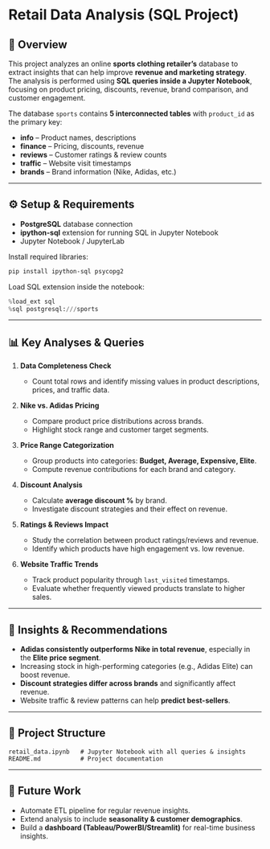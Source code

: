 # Retail Data Analysis (SQL Project)

## 📌 Overview
This project analyzes an online **sports clothing retailer’s** database to extract insights that can help improve **revenue and marketing strategy**.  
The analysis is performed using **SQL queries inside a Jupyter Notebook**, focusing on product pricing, discounts, revenue, brand comparison, and customer engagement.

The database `sports` contains **5 interconnected tables** with `product_id` as the primary key:
- **info** – Product names, descriptions  
- **finance** – Pricing, discounts, revenue  
- **reviews** – Customer ratings & review counts  
- **traffic** – Website visit timestamps  
- **brands** – Brand information (Nike, Adidas, etc.)

---

## ⚙️ Setup & Requirements
- **PostgreSQL** database connection  
- **ipython-sql** extension for running SQL in Jupyter Notebook  
- Jupyter Notebook / JupyterLab  

Install required libraries:
```bash
pip install ipython-sql psycopg2
```

Load SQL extension inside the notebook:
```python
%load_ext sql
%sql postgresql:///sports
```

---

## 📊 Key Analyses & Queries
1. **Data Completeness Check**  
   - Count total rows and identify missing values in product descriptions, prices, and traffic data.  

2. **Nike vs. Adidas Pricing**  
   - Compare product price distributions across brands.  
   - Highlight stock range and customer target segments.  

3. **Price Range Categorization**  
   - Group products into categories: **Budget, Average, Expensive, Elite**.  
   - Compute revenue contributions for each brand and category.  

4. **Discount Analysis**  
   - Calculate **average discount %** by brand.  
   - Investigate discount strategies and their effect on revenue.  

5. **Ratings & Reviews Impact**  
   - Study the correlation between product ratings/reviews and revenue.  
   - Identify which products have high engagement vs. low revenue.  

6. **Website Traffic Trends**  
   - Track product popularity through `last_visited` timestamps.  
   - Evaluate whether frequently viewed products translate to higher sales.  

---

## 🚀 Insights & Recommendations
- **Adidas consistently outperforms Nike in total revenue**, especially in the **Elite price segment**.  
- Increasing stock in high-performing categories (e.g., Adidas Elite) can boost revenue.  
- **Discount strategies differ across brands** and significantly affect revenue.  
- Website traffic & review patterns can help **predict best-sellers**.  

---

## 📂 Project Structure
```
retail_data.ipynb   # Jupyter Notebook with all queries & insights
README.md           # Project documentation
```

---

## 📌 Future Work
- Automate ETL pipeline for regular revenue insights.  
- Extend analysis to include **seasonality & customer demographics**.  
- Build a **dashboard (Tableau/PowerBI/Streamlit)** for real-time business insights.  
